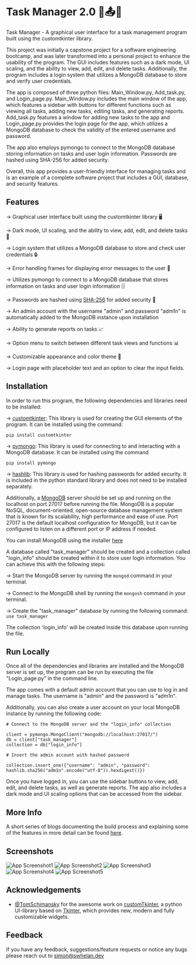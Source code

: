 
# Task Manager 2.0 📝📤📆



Task Manager - A graphical user interface for a task management program built using the customtkinter library. 

This project was initially a capstone project for a software engineering bootcamp, and was later transformed into a personal project to enhance the usability of the program. The GUI includes features such as a dark mode, UI scaling, and the ability to view, add, edit, and delete tasks. Additionally, the program includes a login system that utilizes a MongoDB database to store and verify user credentials.

The app is composed of three python files: Main_Window.py, Add_task.py, and Login_page.py. Main_Window.py includes the main window of the app, which features a sidebar with buttons for different functions such as viewing all tasks, adding new tasks, editing tasks, and generating reports. Add_task.py features a window for adding new tasks to the app and Login_page.py provides the login page for the app, which utilizes a MongoDB database to check the validity of the entered username and password.

The app also employs pymongo to connect to the MongoDB database storing information on tasks and user login information. Passwords are hashed using SHA-256 for added security. 

Overall, this app provides a user-friendly interface for managing tasks and is an example of a complete software project that includes a GUI, database, and security features.

## Features    

-> Graphical user interface built using the customtkinter library 🖥️

-> Dark mode, UI scaling, and the ability to view, add, edit, and delete tasks 📝

-> Login system that utilizes a MongoDB database to store and check user credentials 🔒

-> Error handling frames for displaying error messages to the user 💬

-> Utilizes pymongo to connect to a MongoDB database that stores information on tasks and user login information 🗄️

-> Passwords are hashed using [SHA-256](https://www.n-able.com/blog/sha-256-encryption) for added security 🔑

-> An admin account with the username "admin" and password "adm1n" is automatically added to the MongoDB instance upon installation

-> Ability to generate reports on tasks 📈

-> Option menu to switch between different task views and functions 📊

-> Customizable appearance and color theme 🎨

-> Login page with placeholder text and an option to clear the input fields.


## Installation

In order to run this program, the following dependencies and libraries need to be installed:

-> [customtkinter](https://github.com/TomSchimansky/CustomTkinter): This library is used for creating the GUI elements of the program. It can be installed using the command:

    pip install customtkinter

-> [pymongo](https://pymongo.readthedocs.io/en/stable/): This library is used for connecting to and interacting with a MongoDB database. It can be installed using the command 
    
    pip install pymongo

-> [hashlib](https://pypi.org/project/hashlib/): This library is used for hashing passwords for added security. It is included in the python standard library and does not need to be installed separately.

Additionally, a [MongoDB](https://www.mongodb.com/) server should be set up and running on the localhost on port 27017 before running the file. MongoDB is a popular NoSQL, document-oriented, open-source database management system that is known for its scalability, high performance and ease of use. Port 27017 is the default localhost configuration for MongoDB, but it can be configured to listen on a different port or IP address if needed.

You can install MongoDB using the installer [here](https://www.mongodb.com/try/download/community)

A database called "task_manager" should be created and a collection called "login_info" should be created within it to store user login information. You can achieve this with the following steps:


-> Start the MongoDB server by running the `mongod` command in your terminal.

-> Connect to the MongoDB shell by running the `mongosh` command in your terminal.

-> Create the "task_manager" database by running the following command: `use task_manager`

The collection 'login_info' will be created inside this database upon running the file.

## Run Locally

Once all of the dependencies and libraries are installed and the MongoDB server is set up, the program can be run by executing the file "Login_page.py" in the command line.
    
The app comes with a default admin account that you can use to log in and manage tasks. The username is "admin" and the password is "adm1n".

Additionally, you can also create a user account on your local MongoDB instance by running the following code:


    # Connect to the MongoDB server and the "login_info" collection

    client = pymongo.MongoClient("mongodb://localhost:27017/")
    db = client["task_manager"]
    collection = db["login_info"]

    # Insert the admin account with hashed password

    collection.insert_one({"username": "admin", "password": hashlib.sha256("adm1n".encode("utf-8")).hexdigest()})


Once you have logged in, you can use the sidebar buttons to view, add, edit, and delete tasks, as well as generate reports. The app also includes a dark mode and UI scaling options that can be accessed from the sidebar.

## More Info

A short series of blogs documenting the build process and explaining some of the features in more detail can be found [here](https://dev.to/siwhelan/task-manager-47jh). 

## Screenshots 

![App Screenshot1](https://i.imgur.com/AGVNnG3.jpg)
![App Screenshot2](https://i.imgur.com/NsVgO6U.jpg)
![App Screenshot3](https://i.imgur.com/yUWF4hF.jpg)
![App Screenshot4](https://i.imgur.com/XI85WdS.jpg)
![App Screenshot5](https://i.imgur.com/4NfJ9h7.jpg)

## Acknowledgements

 - [@TomSchimansky](https://github.com/TomSchimansky) for the awesome work on [customTkinter](https://github.com/TomSchimansky/CustomTkinter), a python UI-library based on [Tkinter](https://docs.python.org/3/library/tkinter.html), which provides new, modern and fully customizable widgets.


## Feedback

If you have any feedback, suggestions/feature requests or notice any bugs please reach out to simon@swhelan.dev


 
 

